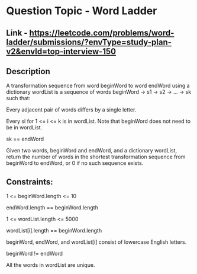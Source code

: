 # Question Topic - Word Ladder

## Link - https://leetcode.com/problems/word-ladder/submissions/?envType=study-plan-v2&envId=top-interview-150


## Description

A transformation sequence from word beginWord to word endWord using a dictionary wordList is a sequence of words beginWord -> s1 -> s2 -> ... -> sk such that:

Every adjacent pair of words differs by a single letter.

Every si for 1 <= i <= k is in wordList. Note that beginWord does not need to be in wordList.

sk == endWord

Given two words, beginWord and endWord, and a dictionary wordList, return the number of words in the shortest transformation sequence from beginWord to endWord, or 0 if no such sequence exists.

## Constraints:

1 <= beginWord.length <= 10

endWord.length == beginWord.length

1 <= wordList.length <= 5000

wordList[i].length == beginWord.length

beginWord, endWord, and wordList[i] consist of lowercase English letters.

beginWord != endWord

All the words in wordList are unique.
